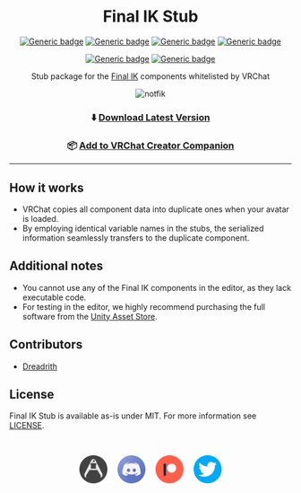<div align="center">

# Final IK Stub

[![Generic badge](https://img.shields.io/github/downloads/VRLabs/Final-IK-Stub/total?label=Downloads)](https://github.com/VRLabs/Final-IK-Stub/releases/latest)
[![Generic badge](https://img.shields.io/badge/License-MIT-informational.svg)](https://github.com/VRLabs/Final-IK-Stub/blob/main/LICENSE)
[![Generic badge](https://img.shields.io/badge/Unity-2019.4.31f1-lightblue.svg)](https://unity3d.com/unity/whats-new/2019.4.31)
[![Generic badge](https://img.shields.io/badge/SDK-AvatarSDK3-lightblue.svg)](https://vrchat.com/home/download)

[![Generic badge](https://img.shields.io/discord/706913824607043605?color=%237289da&label=DISCORD&logo=Discord&style=for-the-badge)](https://discord.vrlabs.dev/)
[![Generic badge](https://img.shields.io/endpoint.svg?url=https%3A%2F%2Fshieldsio-patreon.vercel.app%2Fapi%3Fusername%3Dvrlabs%26type%3Dpatrons&style=for-the-badge)](https://patreon.vrlabs.dev/)

Stub package for the [Final IK](https://assetstore.unity.com/packages/tools/animation/final-ik-14290) components whitelisted by VRChat

![notfik](https://github.com/VRLabs/Final-IK-Stub/assets/76777936/3d80f341-b339-4496-b629-7c789216929c)

### ⬇️ [Download Latest Version](https://github.com/VRLabs/Final-IK-Stub/releases/latest)


### 📦 [Add to VRChat Creator Companion](https://vrlabs.dev/packages?package=dev.vrlabs.final-ik-stub)

</div>

---

## How it works

* VRChat copies all component data into duplicate ones when your avatar is loaded.
* By employing identical variable names in the stubs, the serialized information seamlessly transfers to the duplicate component.

## Additional notes

* You cannot use any of the Final IK components in the editor, as they lack executable code.
* For testing in the editor, we highly recommend purchasing the full software from the [Unity Asset Store](https://assetstore.unity.com/packages/tools/animation/final-ik-14290).

## Contributors

* [Dreadrith](https://github.com/Dreadrith)

## License

Final IK Stub is available as-is under MIT. For more information see [LICENSE](https://github.com/VRLabs/Final-IK-Stub/blob/main/LICENSE).

​

<div align="center">

[<img src="https://github.com/VRLabs/Resources/raw/main/Icons/VRLabs.png" width="50" height="50">](https://vrlabs.dev "VRLabs")
<img src="https://github.com/VRLabs/Resources/raw/main/Icons/Empty.png" width="10">
[<img src="https://github.com/VRLabs/Resources/raw/main/Icons/Discord.png" width="50" height="50">](https://discord.vrlabs.dev/ "VRLabs")
<img src="https://github.com/VRLabs/Resources/raw/main/Icons/Empty.png" width="10">
[<img src="https://github.com/VRLabs/Resources/raw/main/Icons/Patreon.png" width="50" height="50">](https://patreon.vrlabs.dev/ "VRLabs")
<img src="https://github.com/VRLabs/Resources/raw/main/Icons/Empty.png" width="10">
[<img src="https://github.com/VRLabs/Resources/raw/main/Icons/Twitter.png" width="50" height="50">](https://twitter.com/vrlabsdev "VRLabs")

</div>
